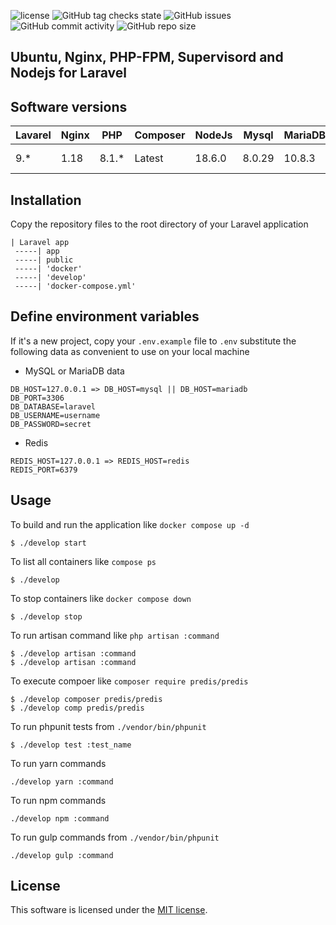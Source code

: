 ![license](https://img.shields.io/badge/License-MIT-blue?style=flat-square)
![GitHub tag checks state](https://img.shields.io/github/checks-status/gssa-13/docker-lemp-for-laravel/main?color=success&label=Branch%20state&style=flat-square)
![GitHub issues](https://img.shields.io/github/issues/gssa-13/docker-lemp-for-laravel?style=flat-square)
![GitHub commit activity](https://img.shields.io/github/commit-activity/y/gssa-13/docker-lemp-for-laravel?style=flat-square)
![GitHub repo size](https://img.shields.io/github/repo-size/gssa-13/docker-lemp-for-laravel?style=flat-square)
## Ubuntu, Nginx, PHP-FPM, Supervisord and Nodejs for Laravel

## Software versions
|Lavarel | Nginx | PHP   | Composer | NodeJs | Mysql | MariaDB | Redis |
|--------|-------|-------|----------|--------|-------|---------|-------|
| 9.*    | 1.18  | 8.1.* |  Latest  | 18.6.0 |8.0.29 | 10.8.3  | redis:7.0.3-alpine3.16 |


## Installation
Copy the repository files to the root directory of your Laravel application
```
| Laravel app
 -----| app
 -----| public
 -----| 'docker'
 -----| 'develop'
 -----| 'docker-compose.yml'
```

## Define environment variables
If it's a new project, copy your `.env.example` file to `.env`
  substitute the following data as  convenient to use on your local machine
* MySQL or MariaDB data
``` 
DB_HOST=127.0.0.1 => DB_HOST=mysql || DB_HOST=mariadb
DB_PORT=3306
DB_DATABASE=laravel
DB_USERNAME=username
DB_PASSWORD=secret
```

* Redis
```
REDIS_HOST=127.0.0.1 => REDIS_HOST=redis
REDIS_PORT=6379
```

## Usage
To build and run the application like `docker compose up -d`
``` shell
$ ./develop start
```
To list all containers like `compose ps`
``` shell
$ ./develop
```
To stop containers like `docker compose down`
``` shell
$ ./develop stop
```
To run artisan command like `php artisan :command`
``` shell
$ ./develop artisan :command
$ ./develop artisan :command
```
To execute compoer like `composer require predis/predis`
``` shell
$ ./develop composer predis/predis
$ ./develop comp predis/predis
```
To run phpunit tests from `./vendor/bin/phpunit`
``` shell
$ ./develop test :test_name
```
To run yarn commands
``` shell
./develop yarn :command
```
To run npm commands
``` shell
./develop npm :command
```
To run gulp commands from `./vendor/bin/phpunit`
``` shell
./develop gulp :command
```

## License

This software is licensed under the [MIT license](https://opensource.org/licenses/MIT).
